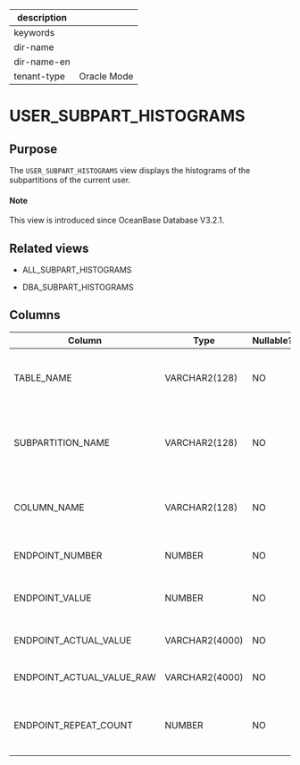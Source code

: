 | description ||
|---|---|
| keywords ||
| dir-name ||
| dir-name-en ||
| tenant-type | Oracle Mode |

# USER_SUBPART_HISTOGRAMS

## Purpose

The `USER_SUBPART_HISTOGRAMS` view displays the histograms of the subpartitions of the current user.


<main id="notice" type='explain'>
  <h4>Note</h4>
  <p>This view is introduced since OceanBase Database V3.2.1. </p>
</main>

## Related views

* ALL_SUBPART_HISTOGRAMS

* DBA_SUBPART_HISTOGRAMS

## Columns

| Column | Type | Nullable? | Description |
|---------------------------|----------------|------------|---------------|
| TABLE_NAME | VARCHAR2(128) | NO | The name of the table where the histogram belongs. |
| SUBPARTITION_NAME | VARCHAR2(128) | NO | The name of the subpartition where the histogram belongs. |
| COLUMN_NAME | VARCHAR2(128) | NO | The name of the column where the histogram belongs. |
| ENDPOINT_NUMBER | NUMBER | NO | The number of bucket accumulations. |
| ENDPOINT_VALUE | NUMBER | NO | The normalized endpoint value of the bucket. |
| ENDPOINT_ACTUAL_VALUE | VARCHAR2(4000) | NO | The endpoint value of the bucket. |
| ENDPOINT_ACTUAL_VALUE_RAW | VARCHAR2(4000) | NO | The binary endpoint value of the bucket. |
| ENDPOINT_REPEAT_COUNT | NUMBER | NO | The number of times that the endpoint value of the bucket appears. |
